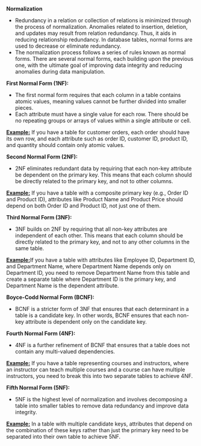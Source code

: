 **Normalization**
* Redundancy in a relation or collection of relations is minimized through the process of normalization. Anomalies related to insertion, deletion, and updates may result from relation redundancy. Thus, it aids in reducing relationship redundancy. In database tables, normal forms are used to decrease or eliminate redundancy.
* The normalization process follows a series of rules known as normal forms. There are several normal forms, each building upon the previous one, with the ultimate goal of improving data integrity and reducing anomalies during data manipulation.

**First Normal Form (1NF):**
* The first normal form requires that each column in a table contains atomic values, meaning values cannot be further divided into smaller pieces.
* Each attribute must have a single value for each row. There should be no repeating groups or arrays of values within a single attribute or cell.

<ins>**Example:**</ins> If you have a table for customer orders, each order should have its own row, and each attribute such as order ID, customer ID, product ID, and quantity should contain only atomic values.

**Second Normal Form (2NF):**
* 2NF eliminates redundant data by requiring that each non-key attribute be dependent on the primary key. This means that each column should be directly related to the primary key, and not to other columns.

<ins>**Example:**</ins> If you have a table with a composite primary key (e.g., Order ID and Product ID), attributes like Product Name and Product Price should depend on both Order ID and Product ID, not just one of them.

**Third Normal Form (3NF):**
* 3NF builds on 2NF by requiring that all non-key attributes are independent of each other. This means that each column should be directly related to the primary key, and not to any other columns in the same table.

<ins>**Example:**</ins>If you have a table with attributes like Employee ID, Department ID, and Department Name, where Department Name depends only on Department ID, you need to remove Department Name from this table and create a separate table where Department ID is the primary key, and Department Name is the dependent attribute.

**Boyce-Codd Normal Form (BCNF):**
* BCNF is a stricter form of 3NF that ensures that each determinant in a table is a candidate key. In other words, BCNF ensures that each non-key attribute is dependent only on the candidate key.

**Fourth Normal Form (4NF):**
* 4NF is a further refinement of BCNF that ensures that a table does not contain any multi-valued dependencies.

<ins>**Example:**</ins> If you have a table representing courses and instructors, where an instructor can teach multiple courses and a course can have multiple instructors, you need to break this into two separate tables to achieve 4NF.

**Fifth Normal Form (5NF):**
* 5NF is the highest level of normalization and involves decomposing a table into smaller tables to remove data redundancy and improve data integrity.

<ins>**Example:**</ins> In a table with multiple candidate keys, attributes that depend on the combination of these keys rather than just the primary key need to be separated into their own table to achieve 5NF.
